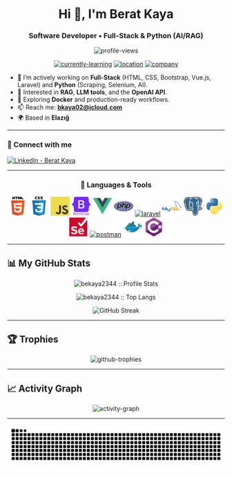<h1 align="center">Hi 👋, I'm Berat Kaya</h1>
<h3 align="center">Software Developer • Full-Stack & Python (AI/RAG)</h3>

<p align="center">
  <img src="https://komarev.com/ghpvc/?username=bekaya2344&label=Profile%20Views&color=0e75b6&style=flat" alt="profile-views" />
</p>

<p align="center">
  <a href="#"><img src="https://img.shields.io/badge/Currently%20Learning-Docker,%20RAG,%20LLMs-informational?style=flat" alt="currently-learning"></a>
  <a href="#"><img src="https://img.shields.io/badge/Location-Elazığ-8A2BE2?style=flat" alt="location"></a>
    <a href="#"><img src="https://img.shields.io/badge/Company-Smartup%20Network-purple?style=flat" alt="company"></a>
</p>

- 🌱 I’m actively working on **Full-Stack** (HTML, CSS, Bootstrap, Vue.js, Laravel) and **Python** (Scraping, Selenium, AI).  
- 🤖 Interested in **RAG**, **LLM tools**, and the **OpenAI API**.  
- 🐳 Exploring **Docker** and production-ready workflows.  
- 📫 Reach me: **bkaya02@icloud.com**  
- 🌍 Based in **Elazığ**  

---

### 🔗 Connect with me
<p>
  <a href="https://www.linkedin.com/in/berat-kaya-316802270" target="_blank">
    <img align="center" src="https://raw.githubusercontent.com/rahuldkjain/github-profile-readme-generator/master/src/images/icons/Social/linked-in-alt.svg" alt="LinkedIn - Berat Kaya" height="30" width="40" />
  </a>
</p>

---

<h3 align="center">🧰 Languages & Tools</h3>
<p align="center">
  <!-- core web -->
  <a href="https://developer.mozilla.org/en-US/docs/Web/HTML" target="_blank"><img src="https://raw.githubusercontent.com/devicons/devicon/master/icons/html5/html5-original-wordmark.svg" alt="html5" width="45" height="45"/></a>
  <a href="https://developer.mozilla.org/en-US/docs/Web/CSS" target="_blank"><img src="https://raw.githubusercontent.com/devicons/devicon/master/icons/css3/css3-original-wordmark.svg" alt="css3" width="45" height="45"/></a>
  <a href="https://developer.mozilla.org/en-US/docs/Web/JavaScript" target="_blank"><img src="https://raw.githubusercontent.com/devicons/devicon/master/icons/javascript/javascript-original.svg" alt="javascript" width="45" height="45"/></a>
  <a href="https://getbootstrap.com" target="_blank"><img src="https://raw.githubusercontent.com/devicons/devicon/master/icons/bootstrap/bootstrap-plain-wordmark.svg" alt="bootstrap" width="45" height="45"/></a>
  <a href="https://vuejs.org" target="_blank"><img src="https://raw.githubusercontent.com/devicons/devicon/master/icons/vuejs/vuejs-original.svg" alt="vuejs" width="45" height="45"/></a>
  <!-- backend -->
  <a href="https://www.php.net" target="_blank"><img src="https://raw.githubusercontent.com/devicons/devicon/master/icons/php/php-original.svg" alt="php" width="45" height="45"/></a>
  <a href="https://laravel.com" target="_blank"><img src="https://laravel.com/img/logomark.min.svg" alt="laravel" width="45" height="45"/></a>
  <!-- databases -->
  <a href="https://www.mysql.com" target="_blank"><img src="https://raw.githubusercontent.com/devicons/devicon/master/icons/mysql/mysql-original-wordmark.svg" alt="mysql" width="45" height="45"/></a>
  <a href="https://www.postgresql.org/" target="_blank"><img src="https://raw.githubusercontent.com/devicons/devicon/master/icons/postgresql/postgresql-original.svg" alt="postgresql" width="45" height="45"/></a>
  <!-- python & ai -->
  <a href="https://www.python.org" target="_blank"><img src="https://raw.githubusercontent.com/devicons/devicon/master/icons/python/python-original.svg" alt="python" width="45" height="45"/></a>
  <a href="https://www.selenium.dev/" target="_blank"><img src="https://raw.githubusercontent.com/devicons/devicon/master/icons/selenium/selenium-original.svg" alt="selenium" width="45" height="45"/></a>
  <!-- tools -->
  <a href="https://www.postman.com" target="_blank"><img src="https://www.vectorlogo.zone/logos/getpostman/getpostman-icon.svg" alt="postman" width="45" height="45"/></a>
  <a href="https://www.docker.com/" target="_blank"><img src="https://raw.githubusercontent.com/devicons/devicon/master/icons/docker/docker-original.svg" alt="docker" width="45" height="45"/></a>
  <a href="https://learn.microsoft.com/dotnet/csharp/" target="_blank"><img src="https://raw.githubusercontent.com/devicons/devicon/master/icons/csharp/csharp-original.svg" alt="csharp" width="45" height="45"/></a>
</p>

---

## 📊 My GitHub Stats
<p align="center">
  <img src="https://github-readme-stats.vercel.app/api?username=bekaya2344&show_icons=true&theme=tokyonight&count_private=true" alt="bekaya2344 :: Profile Stats" />
</p>
<p align="center">
  <img src="https://github-readme-stats.vercel.app/api/top-langs/?username=bekaya2344&theme=tokyonight&layout=compact&count_private=true" alt="bekaya2344 :: Top Langs" />
</p>
<p align="center">
  <img src="https://streak-stats.demolab.com?user=bekaya2344&theme=tokyonight&hide_border=false" alt="GitHub Streak" />
</p>

---

## 🏆 Trophies
<p align="center">
  <img src="https://github-profile-trophy.vercel.app/?username=bekaya2344&theme=tokyonight&no-frame=true&margin-w=10" alt="github-trophies"/>
</p>

---

## 📈 Activity Graph
<p align="center">
  <img src="https://github-readme-activity-graph.vercel.app/graph?username=bekaya2344&theme=tokyonight&hide_border=true" alt="activity-graph">
</p>

---

<div align="center">
<picture>
  <source media="(prefers-color-scheme: dark)" srcset="https://github.com/bekaya2344/bekaya2344/blob/output/github-contribution-grid-snake-dark.svg" />
  <source media="(prefers-color-scheme: light)" srcset="https://github.com/bekaya2344/bekaya2344/blob/output/github-contribution-grid-snake.svg" />
  <img alt="github-snake" src="https://github.com/bekaya2344/bekaya2344/blob/output/github-contribution-grid-snake.svg" />
</picture>
</div>
